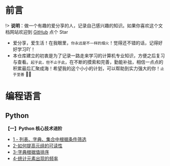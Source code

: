 # 前言

!> <b>说明</b>：做一个有趣的爱分享的人，记录自己感兴趣的知识。如果你喜欢这个文档网站欢迎到 [GitHub](https://github.com/Easteriv/NoteBook) 点个 Star

* 爱分享，爱生活！在我眼里，`你永远是不一样的烟火`！觉得还不错的话，记得好好学习吖！
* 本仓库建立的初衷是为了记录一路走来学习的计算机专业知识，方便之后复习与查看。`起于此，但不止于此`，在不断的摸索和完善，勤能补拙，相信一点点的积累最后汇聚成海！希望我的这个小小的计划，可以帮助到实力强大的你！`止于至善`  🧡🧡



# 编程语言



## Python

**【一】Python 核心技术进阶**

+ [1 - 列表、字典、集合中根据条件筛选](Python/Python核心技术进阶/列表、字典、集合中根据条件筛选)
+ [2-如何提高元组的可读性](Python/Python核心技术进阶/如何提高元组的可读性.md)
+ [3-字典根据值排序](Python/Python核心技术进阶/字典根据值排序.md)
+ [4-统计元素出现的频率](Python/Python核心技术进阶/统计元素出现的频率.md)

